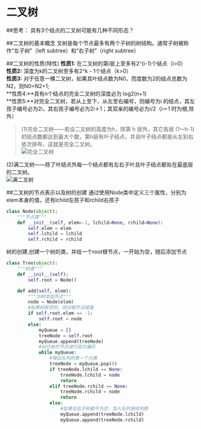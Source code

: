 # 二叉树

##思考：
具有3个结点的二叉树可能有几种不同形态？

##二叉树的基本概念
叉树是每个节点最多有两个子树的树结构。通常子树被称作“左子树”（left subtree）和“右子树”（right subtree）  


##二叉树的性质(特性)
**性质1:** 在二叉树的第i层上至多有2^(i-1)个结点（i>0）  
**性质2:** 深度为k的二叉树至多有2^k - 1个结点（k>0）  
**性质3:** 对于任意一棵二叉树，如果其叶结点数为N0，而度数为2的结点总数为N2，则N0=N2+1;  
**性质4:**具有n个结点的完全二叉树的深度必为 log2(n+1)   
**性质5:**对完全二叉树，若从上至下、从左至右编号，则编号为i 的结点，其左孩子编号必为2i，其右孩子编号必为2i＋1；其双亲的编号必为i/2（i＝1 时为根,除外）
  
> (1)完全二叉树——若设二叉树的高度为h，除第 h 层外，其它各层 (1～h-1) 的结点数都达到最大个数，第h层有叶子结点，并且叶子结点都是从左到右依次排布，这就是完全二叉树。  
![完全二叉树](/images/完全二叉树.png)

(2)满二叉树——除了叶结点外每一个结点都有左右子叶且叶子结点都处在最底层的二叉树。  
![满二叉树](/images/满二叉树.png)

##二叉树的节点表示以及树的创建
通过使用Node类中定义三个属性，分别为elem本身的值，还有lchild左孩子和rchild右孩子
```python
class Node(object):
    """节点类"""
    def __init__(self, elem=-1, lchild=None, rchild=None):
        self.elem = elem
        self.lchild = lchild
        self.rchild = rchild
```
树的创建,创建一个树的类，并给一个root根节点，一开始为空，随后添加节点
```python
class Tree(object):
    """树类"""
    def __init__(self):
        self.root = Node()

    def add(self, elem):
        """为树添加节点"""
        node = Node(elem)
        #如果树是空的，则对根节点赋值
        if self.root.elem == -1:
            self.root = node
        else:
            myQueue = []
            treeNode = self.root
            myQueue.append(treeNode)
            #对已有的节点进行层次遍历
            while myQueue:
                #弹出队列的第一个元素
                treeNode = myQueue.pop(0)
                if treeNode.lchild == None:
                    treeNode.lchild = node
                    return
                elif treeNode.rchild == None:
                    treeNode.rchild = node
                    return
                else:
                    #如果左右子树都不为空，加入队列继续判断
                    myQueue.append(treeNode.lchild)
                    myQueue.append(treeNode.rchild)
```